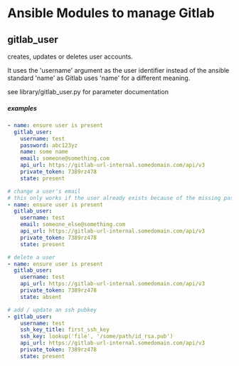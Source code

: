 # Ansible Modules to manage Gitlab


## gitlab_user
creates, updates or deletes user accounts.

It uses the 'username' argument as the user identifier instead of the ansible standard 'name'
as Gitlab uses 'name' for a different meaning.

see library/gitlab_user.py for parameter documentation

##### examples

```YAML
- name: ensure user is present
  gitlab_user:
    username: test
    password: abc123yz
    name: some name
    email: someone@something.com
    api_url: https://gitlab-url-internal.somedomain.com/api/v3
    private_token: 7389rz478
    state: present
```

```YAML
# change a user's email
# this only works if the user already exists because of the missing password and name
- name: ensure user is present
  gitlab_user:
    username: test
    email: someone_else@something.com
    api_url: https://gitlab-url-internal.somedomain.com/api/v3
    private_token: 7389rz478
    state: present
```

```YAML
# delete a user
- name: ensure user is present
  gitlab_user:
    username: test
    api_url: https://gitlab-url-internal.somedomain.com/api/v3
    private_token: 7389rz478
    state: absent
```

```YAML
# add / update an ssh pubkey
- gitlab_user:
    username: test
    ssh_key_title: first_ssh_key
    ssh_key: lookup('file', '/some/path/id_rsa.pub')
    api_url: https://gitlab-url-internal.somedomain.com/api/v3
    private_token: 7389rz478
    state: present
```